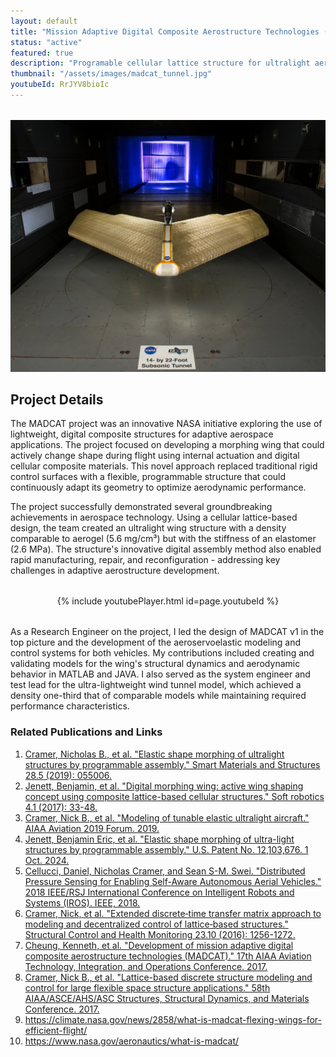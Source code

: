```yaml
---
layout: default
title: "Mission Adaptive Digital Composite Aerostructure Technologies (MADCAT)"
status: "active"
featured: true
description: "Programable cellular lattice structure for ultralight aeroelastic structures"
thumbnail: "/assets/images/madcat_tunnel.jpg"
youtubeId: RrJYV8bioIc
---
```

<div style="text-align: center; margin: 2rem 0;">
    <img src="/assets/images/madcat_tunnel.jpg" alt="MADCAT" title="MADCAT v1" style="max-width: 100%; height: auto; display: block; margin: 0 auto;">
</div>

## Project Details

The MADCAT project was an innovative NASA initiative exploring the use of lightweight, digital composite structures for adaptive aerospace applications. The project focused on developing a morphing wing that could actively change shape during flight using internal actuation and digital cellular composite materials. This novel approach replaced traditional rigid control surfaces with a flexible, programmable structure that could continuously adapt its geometry to optimize aerodynamic performance.

The project successfully demonstrated several groundbreaking achievements in aerospace technology. Using a cellular lattice-based design, the team created an ultralight wing structure with a density comparable to aerogel (5.6 mg/cm³) but with the stiffness of an elastomer (2.6 MPa). The structure's innovative digital assembly method also enabled rapid manufacturing, repair, and reconfiguration - addressing key challenges in adaptive aerostructure development.

<div style="text-align: center; margin: 2rem 0;">
    {% include youtubePlayer.html id=page.youtubeId %}
</div>

As a Research Engineer on the project, I led the design of MADCAT v1 in the top picture and the development of the aeroservoelastic modeling and control systems for both vehicles. My contributions included creating and validating models for the wing's structural dynamics and aerodynamic behavior in MATLAB and JAVA. I also served as the system engineer and test lead for the ultra-lightweight wind tunnel model, which achieved a density one-third that of comparable models while maintaining required performance characteristics.

### Related Publications and Links
1. [Cramer, Nicholas B., et al. "Elastic shape morphing of ultralight structures by programmable assembly." Smart Materials and Structures 28.5 (2019): 055006.](https://pmc.ncbi.nlm.nih.gov/articles/PMC7816774/pdf/nihms-1536034.pdf)
2. [Jenett, Benjamin, et al. "Digital morphing wing: active wing shaping concept using composite lattice-based cellular structures." Soft robotics 4.1 (2017): 33-48.](https://www.liebertpub.com/doi/pdf/10.1089/soro.2016.0032?src=recsys)
3. [Cramer, Nick B., et al. "Modeling of tunable elastic ultralight aircraft." AIAA Aviation 2019 Forum. 2019.](https://ntrs.nasa.gov/api/citations/20190030305/downloads/20190030305.pdf)
4. [Jenett, Benjamin Eric, et al. "Elastic shape morphing of ultra-light structures by programmable assembly." U.S. Patent No. 12,103,676. 1 Oct. 2024.](https://patentimages.storage.googleapis.com/f9/3b/5c/66e90365b6a2d7/US12103676.pdf)
5. [Cellucci, Daniel, Nicholas Cramer, and Sean S-M. Swei. "Distributed Pressure Sensing for Enabling Self-Aware Autonomous Aerial Vehicles." 2018 IEEE/RSJ International Conference on Intelligent Robots and Systems (IROS). IEEE, 2018.](https://ieeexplore.ieee.org/iel7/8574473/8593358/08593664.pdf?casa_token=hrtoDCMEHdMAAAAA:Xy1WoZENoe9dHk_-VlVrH_VJLpAhsJSpnouZ2os2796_T0cGRWd0xsUW66Do6-6pHypLKNYIRYuZsg)
6. [Cramer, Nick, et al. "Extended discrete‐time transfer matrix approach to modeling and decentralized control of lattice‐based structures." Structural Control and Health Monitoring 23.10 (2016): 1256-1272.](https://onlinelibrary.wiley.com/doi/abs/10.1002/stc.1837)
7. [Cheung, Kenneth, et al. "Development of mission adaptive digital composite aerostructure technologies (MADCAT)." 17th AIAA Aviation Technology, Integration, and Operations Conference. 2017.](https://ntrs.nasa.gov/api/citations/20170006192/downloads/20170006192.pdf)
8. [Cramer, Nick B., et al. "Lattice-based discrete structure modeling and control for large flexible space structure applications." 58th AIAA/ASCE/AHS/ASC Structures, Structural Dynamics, and Materials Conference. 2017.](https://arc.aiaa.org/doi/abs/10.2514/6.2017-1981)
9. https://climate.nasa.gov/news/2858/what-is-madcat-flexing-wings-for-efficient-flight/
10. https://www.nasa.gov/aeronautics/what-is-madcat/